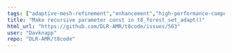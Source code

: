 ```yaml
---
tags: ["adaptive-mesh-refinement","enhancement","high-performance-computing","hpc","mesh","modeling","mpi","parallel","parallel-computing","prioritylow","shouldn't-take-long","simulation","workloadlow"]
title: "Make recursive parameter const in t8_forest_set_adapt()"
html_url: "https://github.com/DLR-AMR/t8code/issues/563"
user: "Davknapp"
repo: "DLR-AMR/t8code"
---
```


